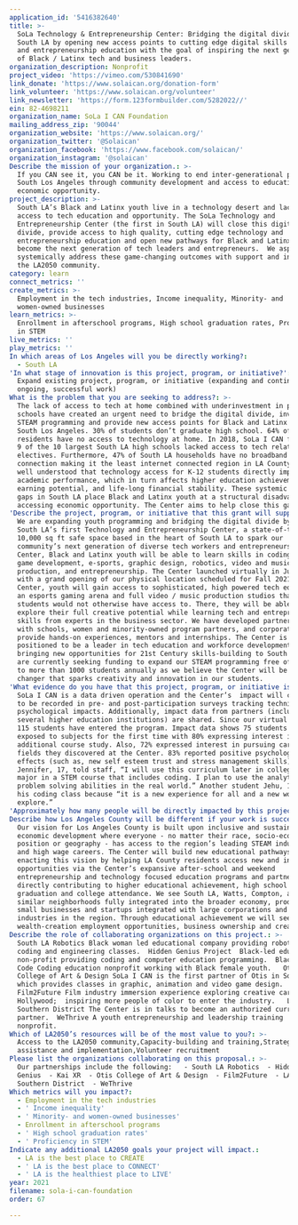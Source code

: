 ```yaml
---
application_id: '5416382640'
title: >-
  SoLa Technology & Entrepreneurship Center: Bridging the digital divide in
  South LA by opening new access points to cutting edge digital skills training
  and entrepreneurship education with the goal of inspiring the next generation
  of Black / Latinx tech and business leaders.
organization_description: Nonprofit
project_video: 'https://vimeo.com/530841690'
link_donate: 'https://www.solaican.org/donation-form'
link_volunteer: 'https://www.solaican.org/volunteer'
link_newsletter: 'https://form.123formbuilder.com/5282022//'
ein: 82-4698211
organization_name: SoLa I CAN Foundation
mailing_address_zip: '90044'
organization_website: 'https://www.solaican.org/'
organization_twitter: '@Solaican'
organization_facebook: 'https://www.facebook.com/solaican/'
organization_instagram: '@solaican'
Describe the mission of your organization.: >-
  If you CAN see it, you CAN be it. Working to end inter-generational poverty in
  South Los Angeles through community development and access to education and
  economic opportunity.  
project_description: >-
  South LA’s Black and Latinx youth live in a technology desert and lack equal
  access to tech education and opportunity. The SoLa Technology and
  Entrepreneurship Center (the first in South LA) will close this digital
  divide, provide access to high quality, cutting edge technology and
  entrepreneurship education and open new pathways for Black and Latinx youth to
  become the next generation of tech leaders and entrepreneurs.  We aspire to
  systemically address these game-changing outcomes with support and input from
  the LA2050 community.   
category: learn
connect_metrics: ''
create_metrics: >-
  Employment in the tech industries, Income inequality, Minority- and
  women-owned businesses
learn_metrics: >-
  Enrollment in afterschool programs, High school graduation rates, Proficiency
  in STEM
live_metrics: ''
play_metrics: ''
In which areas of Los Angeles will you be directly working?:
  - South LA
'In what stage of innovation is this project, program, or initiative?': >-
  Expand existing project, program, or initiative (expanding and continuing
  ongoing, successful work)
What is the problem that you are seeking to address?: >-
  The lack of access to tech at home combined with underinvestment in public
  schools have created an urgent need to bridge the digital divide, invest in
  STEAM programming and provide new access points for Black and Latinx youth in
  South Los Angeles. 30% of students don’t graduate high school. 64% of
  residents have no access to technology at home. In 2018, SoLa I CAN found that
  9 of the 10 largest South LA high schools lacked access to tech related
  electives. Furthermore, 47% of South LA households have no broadband internet
  connection making it the least internet connected region in LA County. It is
  well understood that technology access for K-12 students directly impacts
  academic performance, which in turn affects higher education achievement,
  earning potential, and life-long financial stability. These systemic access
  gaps in South LA place Black and Latinx youth at a structural disadvantage in
  accessing economic opportunity. The Center aims to help close this gap.
'Describe the project, program, or initiative that this grant will support to address the problem identified.': >-
  We are expanding youth programming and bridging the digital divide by building
  South LA’s first Technology and Entrepreneurship Center, a state-of-the-art
  10,000 sq ft safe space based in the heart of South LA to spark our
  community’s next generation of diverse tech workers and entrepreneurs. At the
  Center, Black and Latinx youth will be able to learn skills in coding, video
  game development, e-sports, graphic design, robotics, video and music
  production, and entrepreneurship. The Center launched virtually in July 2020
  with a grand opening of our physical location scheduled for Fall 2021. At the
  Center, youth will gain access to sophisticated, high powered tech equipment,
  an esports gaming arena and full video / music production studios that
  students would not otherwise have access to. There, they will be able to
  explore their full creative potential while learning tech and entrepreneurship
  skills from experts in the business sector. We have developed partnerships
  with schools, women and minority-owned program partners, and corporations to
  provide hands-on experiences, mentors and internships. The Center is
  positioned to be a leader in tech education and workforce development,
  bringing new opportunities for 21st Century skills-building to South L.A. We
  are currently seeking funding to expand our STEAM programming free of charge
  to more than 1000 students annually as we believe the Center will be a game
  changer that sparks creativity and innovation in our students. 
'What evidence do you have that this project, program, or initiative is or will be successful, and how will you define and measure success?': >-
  SoLa I CAN is a data driven operation and the Center’s  impact will continue
  to be recorded in pre- and post-participation surveys tracking technical and
  psychological impacts. Additionally, impact data from partners (including
  several higher education institutions) are shared. Since our virtual launch,
  115 students have entered the program. Impact data shows 75 students were
  exposed to subjects for the first time with 80% expressing interest in
  additional course study. Also, 72% expressed interest in pursuing careers in
  fields they discovered at the Center. 83% reported positive psychological
  effects (such as, new self esteem trust and stress management skills).,
  Jennifer, 17, told staff, “I will use this curriculum later in college to
  major in a STEM course that includes coding. I plan to use the analytical and
  problem solving abilities in the real world.” Another student Jehu, 12, loved
  his coding class because “it is a new experience for all and a new world to
  explore.”
'Approximately how many people will be directly impacted by this project, program, or initiative?': '500'
Describe how Los Angeles County will be different if your work is successful.: >-
  Our vision for Los Angeles County is built upon inclusive and sustainable
  economic development where everyone - no matter their race, socio-economic
  position or geography - has access to the region’s leading STEAM industries
  and high wage careers. The Center will build new educational pathways towards
  enacting this vision by helping LA County residents access new and inclusive
  opportunities via the Center’s expansive after-school and weekend
  entrepreneurship and technology focused education programs and partnerships,
  directly contributing to higher educational achievement, high school
  graduation and college attendance. We see South LA, Watts, Compton, and
  similar neighborhoods fully integrated into the broader economy, producing
  small businesses and startups integrated with large corporations and emerging
  industries in the region. Through educational achievement we will see new
  wealth-creation employment opportunities, business ownership and creation.
Describe the role of collaborating organizations on this project.: >-
  South LA Robotics Black woman led educational company providing robotics,
  coding and engineering classes.  Hidden Genius Project  Black-led educational
  non-profit providing coding and computer education programming.  Black Girls
  Code Coding education nonprofit working with Black female youth.   Otis
  College of Art & Design SoLa I CAN is the first partner of Otis in South LA,
  which provides classes in graphic, animation and video game design. 
  Film2Future Film industry immersion experience exploring creative careers in
  Hollywood;  inspiring more people of color to enter the industry.   LAUSD
  Southern District The Center is in talks to become an authorized curriculum
  partner.  WeThrive A youth entrepreneurship and leadership training
  nonprofit. 
Which of LA2050’s resources will be of the most value to you?: >-
  Access to the LA2050 community,Capacity-building and training,Strategy
  assistance and implementation,Volunteer recruitment
Please list the organizations collaborating on this proposal.: >-
  Our partnerships include the following:   - South LA Robotics  - Hidden
  Genius  - Kai XR  - Otis College of Art & Design  - Film2Future  - LAUSD
  Southern District  - WeThrive
Which metrics will you impact?:
  - Employment in the tech industries
  - ' Income inequality'
  - ' Minority- and women-owned businesses'
  - Enrollment in afterschool programs
  - ' High school graduation rates'
  - ' Proficiency in STEM'
Indicate any additional LA2050 goals your project will impact.:
  - LA is the best place to CREATE
  - ' LA is the best place to CONNECT'
  - ' LA is the healthiest place to LIVE'
year: 2021
filename: sola-i-can-foundation
order: 67

---
```

